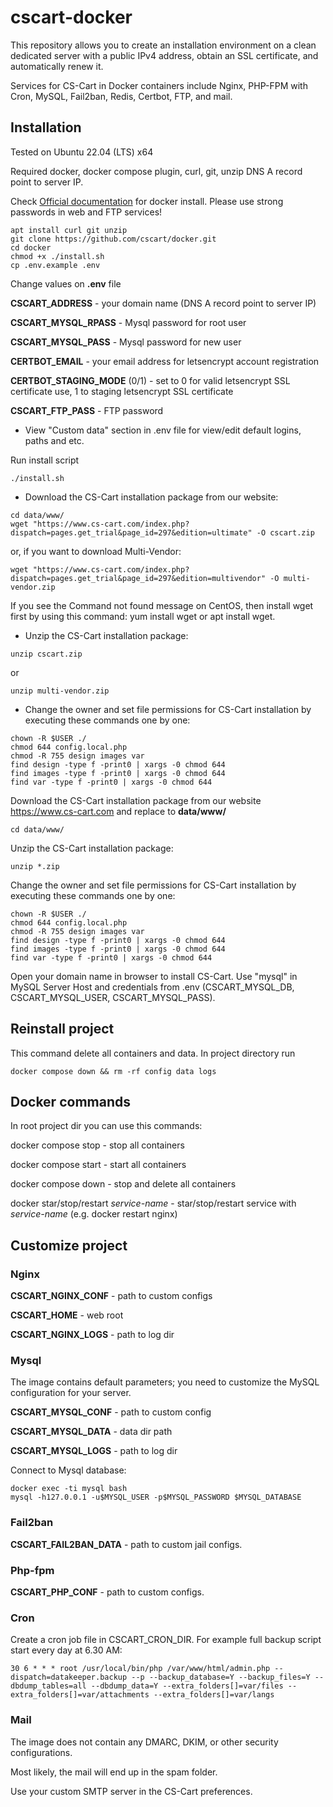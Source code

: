 # cscart-docker

This repository allows you to create an installation environment on a clean dedicated server with a public IPv4 address, obtain an SSL certificate, and automatically renew it.

Services for CS-Cart in Docker containers include Nginx, PHP-FPM with Cron, MySQL, Fail2ban, Redis, Certbot, FTP, and mail.

## Installation
Tested on Ubuntu 22.04 (LTS) x64

Required docker, docker compose plugin, curl, git, unzip DNS A record point to server IP.

Check [Official documentation](https://docs.docker.com/engine/install/ubuntu/) for docker install.
Please use strong passwords in web and FTP services!

```
apt install curl git unzip
git clone https://github.com/cscart/docker.git
cd docker
chmod +x ./install.sh
cp .env.example .env
```

Change values on **.env** file

**CSCART_ADDRESS** - your domain name (DNS A record point to server IP)

**CSCART_MYSQL_RPASS** - Mysql password for root user

**CSCART_MYSQL_PASS** - Mysql password for new user

**CERTBOT_EMAIL** - your email address for letsencrypt account registration

**CERTBOT_STAGING_MODE** (0/1) - set to 0 for valid letsencrypt SSL certificate use, 1 to staging letsencrypt SSL certificate

**CSCART_FTP_PASS** - FTP password

* View "Custom data" section in .env file for view/edit default logins, paths and etc.

Run install script
```
./install.sh
```
* Download the CS-Cart installation package from our website:
```
cd data/www/
wget "https://www.cs-cart.com/index.php?dispatch=pages.get_trial&page_id=297&edition=ultimate" -O cscart.zip
```
or, if you want to download Multi-Vendor:
```
wget "https://www.cs-cart.com/index.php?dispatch=pages.get_trial&page_id=297&edition=multivendor" -O multi-vendor.zip
```
If you see the Command not found message on CentOS, then install wget first by using this command: yum install wget or apt install wget.

* Unzip the CS-Cart installation package:
```
unzip cscart.zip
```
or
```
unzip multi-vendor.zip
```
* Change the owner and set file permissions for CS-Cart installation by executing these commands one by one:

```
chown -R $USER ./
chmod 644 config.local.php
chmod -R 755 design images var
find design -type f -print0 | xargs -0 chmod 644
find images -type f -print0 | xargs -0 chmod 644
find var -type f -print0 | xargs -0 chmod 644
```

Download the CS-Cart installation package from our website https://www.cs-cart.com and replace to **data/www/**
```
cd data/www/
```

Unzip the CS-Cart installation package:
```
unzip *.zip
```

Change the owner and set file permissions for CS-Cart installation by executing these commands one by one:
```
chown -R $USER ./
chmod 644 config.local.php
chmod -R 755 design images var
find design -type f -print0 | xargs -0 chmod 644
find images -type f -print0 | xargs -0 chmod 644
find var -type f -print0 | xargs -0 chmod 644
```

Open your domain name in browser to install CS-Cart.
Use "mysql" in MySQL Server Host and credentials from .env (CSCART_MYSQL_DB, CSCART_MYSQL_USER, CSCART_MYSQL_PASS).

## Reinstall project

This command delete all containers and data.
In project directory run
```
docker compose down && rm -rf config data logs
```

## Docker commands

In root project dir you can use this commands:

docker compose stop - stop all containers

docker compose start - start all containers

docker compose down - stop and delete all containers

docker star/stop/restart *service-name* - star/stop/restart service with *service-name* (e.g. docker restart nginx)

## Customize project

### Nginx

**CSCART_NGINX_CONF** - path to custom configs

**CSCART_HOME** - web root

**CSCART_NGINX_LOGS** - path to log dir

### Mysql

The image contains default parameters; you need to customize the MySQL configuration for your server.

**CSCART_MYSQL_CONF** - path to custom config

**CSCART_MYSQL_DATA** - data dir path

**CSCART_MYSQL_LOGS** - path to log dir

Connect to Mysql database:

```
docker exec -ti mysql bash
mysql -h127.0.0.1 -u$MYSQL_USER -p$MYSQL_PASSWORD $MYSQL_DATABASE
```

### Fail2ban

**CSCART_FAIL2BAN_DATA** - path to custom jail configs.

### Php-fpm

**CSCART_PHP_CONF** - path to custom configs.

### Cron
Create a cron job file in CSCART_CRON_DIR. For example full backup script start every day at 6.30 AM:

```
30 6 * * * root /usr/local/bin/php /var/www/html/admin.php --dispatch=datakeeper.backup --p --backup_database=Y --backup_files=Y --dbdump_tables=all --dbdump_data=Y --extra_folders[]=var/files --extra_folders[]=var/attachments --extra_folders[]=var/langs
```

### Mail

The image does not contain any DMARC, DKIM, or other security configurations.

Most likely, the mail will end up in the spam folder.

Use your custom SMTP server in the CS-Cart preferences.
